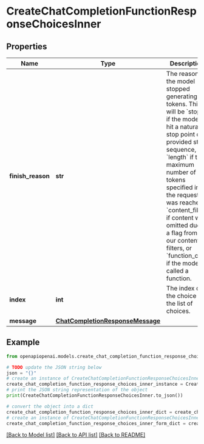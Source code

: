 # CreateChatCompletionFunctionResponseChoicesInner


## Properties

Name | Type | Description | Notes
------------ | ------------- | ------------- | -------------
**finish_reason** | **str** | The reason the model stopped generating tokens. This will be &#x60;stop&#x60; if the model hit a natural stop point or a provided stop sequence, &#x60;length&#x60; if the maximum number of tokens specified in the request was reached, &#x60;content_filter&#x60; if content was omitted due to a flag from our content filters, or &#x60;function_call&#x60; if the model called a function.  | 
**index** | **int** | The index of the choice in the list of choices. | 
**message** | [**ChatCompletionResponseMessage**](ChatCompletionResponseMessage.md) |  | 

## Example

```python
from openapiopenai.models.create_chat_completion_function_response_choices_inner import CreateChatCompletionFunctionResponseChoicesInner

# TODO update the JSON string below
json = "{}"
# create an instance of CreateChatCompletionFunctionResponseChoicesInner from a JSON string
create_chat_completion_function_response_choices_inner_instance = CreateChatCompletionFunctionResponseChoicesInner.from_json(json)
# print the JSON string representation of the object
print(CreateChatCompletionFunctionResponseChoicesInner.to_json())

# convert the object into a dict
create_chat_completion_function_response_choices_inner_dict = create_chat_completion_function_response_choices_inner_instance.to_dict()
# create an instance of CreateChatCompletionFunctionResponseChoicesInner from a dict
create_chat_completion_function_response_choices_inner_form_dict = create_chat_completion_function_response_choices_inner.from_dict(create_chat_completion_function_response_choices_inner_dict)
```
[[Back to Model list]](../README.md#documentation-for-models) [[Back to API list]](../README.md#documentation-for-api-endpoints) [[Back to README]](../README.md)


